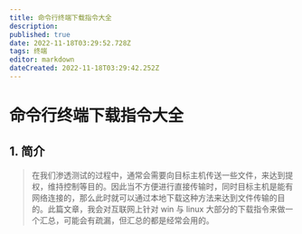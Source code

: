 ```yaml
---
title: 命令行终端下载指令大全
description: 
published: true
date: 2022-11-18T03:29:52.728Z
tags: 终端
editor: markdown
dateCreated: 2022-11-18T03:29:42.252Z
---
```


# 命令行终端下载指令大全

## 1. 简介

> 在我们渗透测试的过程中，通常会需要向目标主机传送一些文件，来达到提权，维持控制等目的。因此当不方便进行直接传输时，同时目标主机是能有网络连接的，那么此时就可以通过本地下载这种方法来达到文件传输的目的。此篇文章，我会对互联网上针对 win 与 linux 大部分的下载指令来做一个汇总，可能会有疏漏，但汇总的都是经常会用的。

